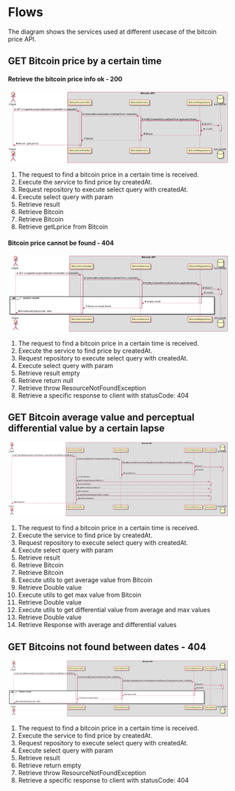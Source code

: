 # Flows

The diagram shows the services used at different usecase of the bitcoin price API.



## GET Bitcoin price by a certain time

#### Retrieve the bitcoin price info ok - 200
![Sequence Diagram](assets/GET_price_200_ok.png)

1. The request to find a bitcoin price in a certain time is received.
2. Execute the service to find price by createdAt.
3. Request repository to execute select query with createdAt.
4. Execute select query with param
5. Retrieve result
6. Retrieve Bitcoin
7. Retrieve Bitcoin
8. Retrieve getLprice from Bitcoin



#### Bitcoin price cannot be found - 404
![Sequence Diagram](assets/GET_price_404_not_found.png)

1. The request to find a bitcoin price in a certain time is received.
2. Execute the service to find price by createdAt.
3. Request repository to execute select query with createdAt.
4. Execute select query with param
5. Retrieve result empty
6. Retrieve return null
7. Retrieve throw ResourceNotFoundException
8. Retrieve a specific response to client with statusCode: 404



## GET Bitcoin average value and perceptual differential value by a certain lapse
![Sequence Diagram](assets/GET_average_and_differential_values_200_ok.png)

1. The request to find a bitcoin price in a certain time is received.
2. Execute the service to find price by createdAt.
3. Request repository to execute select query with createdAt.
4. Execute select query with param
5. Retrieve result
6. Retrieve Bitcoin
7. Retrieve Bitcoin
8. Execute utils to get average value from Bitcoin
9. Retrieve Double value
10. Execute utils to get max value from Bitcoin
11. Retrieve Double value
12. Execute utils to get differential value from average and max values
13. Retrieve Double value
14. Retrieve Response with average and differential values

## GET Bitcoins not found between dates - 404
![Sequence Diagram](assets/GET_average_and_differential_values_404_not_found.png)

1. The request to find a bitcoin price in a certain time is received.
2. Execute the service to find price by createdAt.
3. Request repository to execute select query with createdAt.
4. Execute select query with param
5. Retrieve result
6. Retrieve return empty
7. Retrieve throw ResourceNotFoundException
8. Retrieve a specific response to client with statusCode: 404